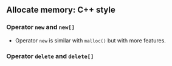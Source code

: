 ## Allocate memory: C++ style

### Operator `new` and `new[]`
- Operator `new` is similar with `malloc()` but with more features.

### Operator `delete` and `delete[]`